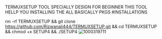 TERMUXSETUP TOOL 
SPECIALLY DESIGN 
FOR BEGINNER THIS
TOOL HELLP YOU INSTALLING
THE ALL BASICALLY PKGS
#INSTALLATIONS 

rm -rf TERMUXSETUP && git clone https://github.com/Rizwanali444/TERMUXSETUP.git && cd TERMUXSETUP && chmod +x SETUP4 && ./SETUP4
![1000319711](https://github.com/user-attachments/assets/88301b39-7d97-40cf-87b8-393744bbef27)
